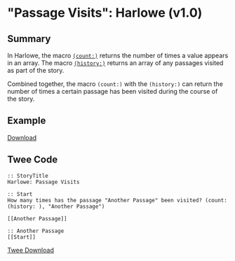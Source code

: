 # "Passage Visits": Harlowe (v1.0)

## Summary

In Harlowe, the macro [`(count:)`](https://twine2.neocities.org/#macro_count) returns the number of times a value appears in an array. The macro [`(history:)`](https://twine2.neocities.org/#macro_history) returns an array of any passages visited as part of the story.

Combined together, the macro `(count:)` with the `(history:)` can return the number of times a certain passage has been visited during the course of the story.

## Example

[Download](harlowe_passagevisits_example.html)

## Twee Code

```twee
:: StoryTitle
Harlowe: Passage Visits

:: Start
How many times has the passage "Another Passage" been visited? (count: (history: ), "Another Passage")

[[Another Passage]]

:: Another Passage
[[Start]]

```

[Twee Download](harlowe_passagevisits_twee.txt)
